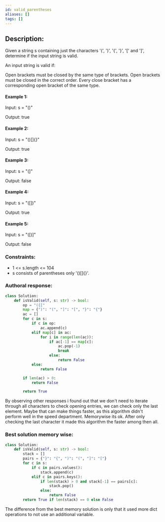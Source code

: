 ```yaml
---
id: valid_parentheses
aliases: []
tags: []
---
```


## Description:

Given a string s containing just the characters '(', ')', '{', '}', '\[' and '\]', determine if the input string is valid.

An input string is valid if:

Open brackets must be closed by the same type of brackets.
Open brackets must be closed in the correct order.
Every close bracket has a corresponding open bracket of the same type.

#### Example 1:

Input: s = "()"

Output: true

#### Example 2:

Input: s = "()[]{}"

Output: true

#### Example 3:

Input: s = "(]"

Output: false

#### Example 4:

Input: s = "([])"

Output: true

#### Example 5:

Input: s = "([)]"

Output: false

### Constraints:

- 1 <= s.length <= 104
- s consists of parentheses only '()[]{}'.

### Authoral response:

```python
class Solution:
    def isValid(self, s: str) -> bool:
        op = "({["
        map = {")": "(", "]": "[", "}": "{"}
        ac = []
        for c in s:
            if c in op:
                ac.append(c)
            elif map[c] in ac:
                for i in range(len(ac)):
                    if ac[-1] == map[c]:
                        ac.pop(-1)
                        break
                    else:
                        return False
            else:
                return False

        if len(ac) > 0:
            return False

        return True
```

By observing other responses i found out that we don't need to iterate through all characters to check opening entries, we can check only the last element. Maybe that can make things faster, as this algorithm didn't perform well in the speed department. Memorywise its ok. After only checking the last character it made this algorithm the faster among then all.

### Best solution memory wise:

```python
class Solution:
    def isValid(self, s: str) -> bool:
        stack = []
        pairs = {"}": "{", ")": "(", "]": "["}
        for c in s:
            if c in pairs.values():
                stack.append(c)
            elif c in pairs.keys():
                if len(stack) > 0 and stack[-1] == pairs[c]:
                    stack.pop()
                else:
                    return False
        return True if len(stack) == 0 else False
```

The difference from the best memory solution is only that it used more dict operations to not use an additional variable.
